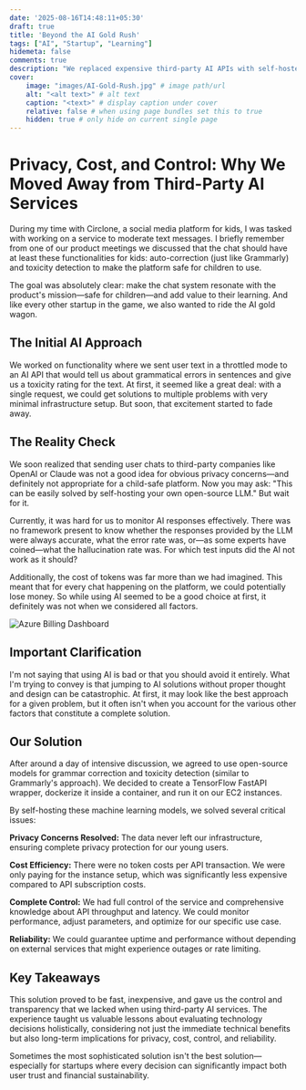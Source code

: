 ```yaml
---
date: '2025-08-16T14:48:11+05:30'
draft: true
title: 'Beyond the AI Gold Rush'
tags: ["AI", "Startup", "Learning"]
hidemeta: false
comments: true
description: "We replaced expensive third-party AI APIs with self-hosted ML models to solve privacy concerns, unpredictable costs, and lack of control in our kids' chat platform—proving that the shiniest AI solution isn't always the smartest business decision"
cover:
    image: "images/AI-Gold-Rush.jpg" # image path/url
    alt: "<alt text>" # alt text
    caption: "<text>" # display caption under cover
    relative: false # when using page bundles set this to true
    hidden: true # only hide on current single page
---
```


# Privacy, Cost, and Control: Why We Moved Away from Third-Party AI Services

During my time with Circlone, a social media platform for kids, I was tasked with working on a service to moderate text messages. I briefly remember from one of our product meetings we discussed that the chat should have at least these functionalities for kids: auto-correction (just like Grammarly) and toxicity detection to make the platform safe for children to use.

The goal was absolutely clear: make the chat system resonate with the product's mission—safe for children—and add value to their learning. And like every other startup in the game, we also wanted to ride the AI gold wagon.

## The Initial AI Approach

We worked on functionality where we sent user text in a throttled mode to an AI API that would tell us about grammatical errors in sentences and give us a toxicity rating for the text. At first, it seemed like a great deal: with a single request, we could get solutions to multiple problems with very minimal infrastructure setup. But soon, that excitement started to fade away.

## The Reality Check

We soon realized that sending user chats to third-party companies like OpenAI or Claude was not a good idea for obvious privacy concerns—and definitely not appropriate for a child-safe platform. Now you may ask: "This can be easily solved by self-hosting your own open-source LLM." But wait for it.

Currently, it was hard for us to monitor AI responses effectively. There was no framework present to know whether the responses provided by the LLM were always accurate, what the error rate was, or—as some experts have coined—what the hallucination rate was. For which test inputs did the AI not work as it should? 

Additionally, the cost of tokens was far more than we had imagined. This meant that for every chat happening on the platform, we could potentially lose money. So while using AI seemed to be a good choice at first, it definitely was not when we considered all factors.

![Azure Billing Dashboard](/images/azure-cost-dashboard.png)

## Important Clarification

I'm not saying that using AI is bad or that you should avoid it entirely. What I'm trying to convey is that jumping to AI solutions without proper thought and design can be catastrophic. At first, it may look like the best approach for a given problem, but it often isn't when you account for the various other factors that constitute a complete solution.

## Our Solution

After around a day of intensive discussion, we agreed to use open-source models for grammar correction and toxicity detection (similar to Grammarly's approach). We decided to create a TensorFlow FastAPI wrapper, dockerize it inside a container, and run it on our EC2 instances.

By self-hosting these machine learning models, we solved several critical issues:

**Privacy Concerns Resolved:** The data never left our infrastructure, ensuring complete privacy protection for our young users.

**Cost Efficiency:** There were no token costs per API transaction. We were only paying for the instance setup, which was significantly less expensive compared to API subscription costs.

**Complete Control:** We had full control of the service and comprehensive knowledge about API throughput and latency. We could monitor performance, adjust parameters, and optimize for our specific use case.

**Reliability:** We could guarantee uptime and performance without depending on external services that might experience outages or rate limiting.

## Key Takeaways

This solution proved to be fast, inexpensive, and gave us the control and transparency that we lacked when using third-party AI services. The experience taught us valuable lessons about evaluating technology decisions holistically, considering not just the immediate technical benefits but also long-term implications for privacy, cost, control, and reliability.

Sometimes the most sophisticated solution isn't the best solution—especially for startups where every decision can significantly impact both user trust and financial sustainability.